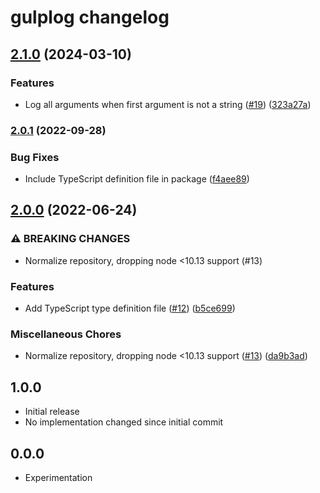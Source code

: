 # gulplog changelog

## [2.1.0](https://www.github.com/gulpjs/gulplog/compare/v2.0.1...v2.1.0) (2024-03-10)


### Features

* Log all arguments when first argument is not a string ([#19](https://www.github.com/gulpjs/gulplog/issues/19)) ([323a27a](https://www.github.com/gulpjs/gulplog/commit/323a27aa8d451d4389adbfea8dbd2317c1b44451))

### [2.0.1](https://www.github.com/gulpjs/gulplog/compare/v2.0.0...v2.0.1) (2022-09-28)


### Bug Fixes

* Include TypeScript definition file in package ([f4aee89](https://www.github.com/gulpjs/gulplog/commit/f4aee89952538290511ff4c7585e9ed35170ccdf))

## [2.0.0](https://www.github.com/gulpjs/gulplog/compare/v1.0.0...v2.0.0) (2022-06-24)


### ⚠ BREAKING CHANGES

* Normalize repository, dropping node <10.13 support (#13)

### Features

* Add TypeScript type definition file ([#12](https://www.github.com/gulpjs/gulplog/issues/12)) ([b5ce699](https://www.github.com/gulpjs/gulplog/commit/b5ce699f8646d9c5f231e3a4a130d61891545e2a))


### Miscellaneous Chores

* Normalize repository, dropping node <10.13 support ([#13](https://www.github.com/gulpjs/gulplog/issues/13)) ([da9b3ad](https://www.github.com/gulpjs/gulplog/commit/da9b3ad292e47c1d7f379f142394f29bb3f15be4))

## 1.0.0

- Initial release
- No implementation changed since initial commit

## 0.0.0

- Experimentation
